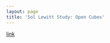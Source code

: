 ```yaml
---
layout: page
title: 'Sol Lewitt Study: Open Cubes'
---
```


[link](https://codepen.io/cdallacem/full/jObEEpr)
